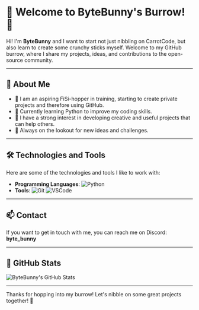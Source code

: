 # 🐰 Welcome to ByteBunny's Burrow! 🐰

Hi! I'm **ByteBunny** and I want to start not just nibbling on CarrotCode, but also learn to create some crunchy sticks myself. Welcome to my GitHub burrow, where I share my projects, ideas, and contributions to the open-source community.

---

## 🥕 About Me

- 🐇 I am an aspiring FiSi-hopper in training, starting to create private projects and therefore using GitHub.
- 🌱 Currently learning Python to improve my coding skills.
- 🌟 I have a strong interest in developing creative and useful projects that can help others.
- 🎨 Always on the lookout for new ideas and challenges.

---

## 🛠️ Technologies and Tools

Here are some of the technologies and tools I like to work with:

- **Programming Languages**: ![Python](https://img.shields.io/badge/Python-3776AB?style=flat&logo=python&logoColor=white)
- **Tools**: ![Git](https://img.shields.io/badge/Git-F05032?style=flat&logo=git&logoColor=white) ![VSCode](https://img.shields.io/badge/VS%20Code-007ACC?style=flat&logo=visual-studio-code&logoColor=white)

---

## 📫 Contact

If you want to get in touch with me, you can reach me on Discord: **byte_bunny**

---

## 🐰 GitHub Stats

![ByteBunny's GitHub Stats](https://github-readme-stats.vercel.app/api?username=ByteBunny-Burrow&show_icons=true&theme=radical)

---

Thanks for hopping into my burrow! Let's nibble on some great projects together! 🥕
